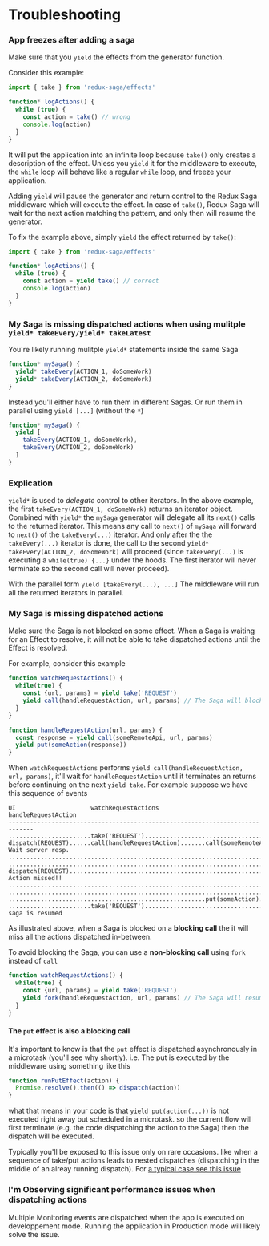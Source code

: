 # Troubleshooting

### App freezes after adding a saga

Make sure that you `yield` the effects from the generator function.

Consider this example:

```js
import { take } from 'redux-saga/effects'

function* logActions() {
  while (true) {
    const action = take() // wrong
    console.log(action)
  }
}
```

It will put the application into an infinite loop because `take()` only creates a description of the effect. Unless you `yield` it for the middleware to execute, the `while` loop will behave like a regular `while` loop, and freeze your application.

Adding `yield` will pause the generator and return control to the Redux Saga middleware which will execute the effect. In case of `take()`, Redux Saga will wait for the next action matching the pattern, and only then will resume the generator.

To fix the example above, simply `yield` the effect returned by `take()`:

```js
import { take } from 'redux-saga/effects'

function* logActions() {
  while (true) {
    const action = yield take() // correct
    console.log(action)
  }
}
```

### My Saga is missing dispatched actions when using mulitple `yield* takeEvery/yield* takeLatest`

You're likely running mulitple `yield*` statements inside the same Saga

```javascript
function* mySaga() {
  yield* takeEvery(ACTION_1, doSomeWork)
  yield* takeEvery(ACTION_2, doSomeWork)
}
```

Instead you'll either have to run them in different Sagas. Or run them in parallel using
`yield [...]` (without the `*`)

```javascript
function* mySaga() {
  yield [
    takeEvery(ACTION_1, doSomeWork),
    takeEvery(ACTION_2, doSomeWork)
  ]
}
```

### Explication

`yield*` is used to *delegate* control to other iterators. In the above example, the first
`takeEvery(ACTION_1, doSomeWork)` returns an iterator object. Combined with `yield*` the `mySaga`
generator will delegate all its `next()` calls to the returned iterator. This means any call to
`next()` of `mySaga` will forward to `next()` of the `takeEvery(...)` iterator. And only after the
the `takeEvery(...)` iterator is done, the call to the second `yield* takeEvery(ACTION_2, doSomeWork)`
will proceed (since `takeEvery(...)` is executing a `while(true) {...}` under the hoods. The
first iterator will never terminate so the second call will never proceed).

With the parallel form `yield [takeEvery(...), ...]` The middleware will run all the returned
iterators in parallel.

### My Saga is missing dispatched actions

Make sure the Saga is not blocked on some effect. When a Saga is waiting for an Effect to
resolve, it will not be able to take dispatched actions until the Effect is resolved.

For example, consider this example

```javascript
function watchRequestActions() {
  while(true) {
    const {url, params} = yield take('REQUEST')
    yield call(handleRequestAction, url, params) // The Saga will block here
  }
}

function handleRequestAction(url, params) {
  const response = yield call(someRemoteApi, url, params)
  yield put(someAction(response))
}
```

When `watchRequestActions` performs `yield call(handleRequestAction, url, params)`, it'll wait
for `handleRequestAction` until it terminates an returns before continuing on the next
`yield take`. For example suppose we have this sequence of events

```
UI                     watchRequestActions             handleRequestAction  
-----------------------------------------------------------------------------
.......................take('REQUEST').......................................
dispatch(REQUEST)......call(handleRequestAction).......call(someRemoteApi)... Wait server resp.
.............................................................................   
.............................................................................
dispatch(REQUEST)............................................................ Action missed!!
.............................................................................   
.............................................................................
.......................................................put(someAction).......
.......................take('REQUEST')....................................... saga is resumed
```

As illustrated above, when a Saga is blocked on a **blocking call** the it will miss
all the actions dispatched in-between.

To avoid blocking the Saga, you can use a **non-blocking call** using `fork` instead of `call`

```javascript
function watchRequestActions() {
  while(true) {
    const {url, params} = yield take('REQUEST')
    yield fork(handleRequestAction, url, params) // The Saga will resume immediately
  }
}
```

#### The `put` effect is also a blocking call

It's important to know is that the `put` effect is dispatched asynchronously in a microtask
(you'll see why shortly). i.e. The put is executed by the middleware using something like this

```javascript
function runPutEffect(action) {
  Promise.resolve().then(() => dispatch(action))
}
```

what that means in your code is that `yield put(action(...))` is not executed right away but
scheduled in a microtask. so the current flow will first terminate (e.g. the code dispatching
the action to the Saga) then the dispatch will be executed.

Typically you'll be exposed to this issue only on rare occasions. like when a sequence of take/put
actions leads to nested dispatches (dispatching in the middle of an alreay running dispatch). For
[a typical case see this issue](https://github.com/yelouafi/redux-saga/issues/198)

### I'm Observing significant performance issues when dispatching actions

Multiple Monitoring events are dispatched when the app is executed on developpement mode.
Running the application in Production mode will likely solve the issue.
